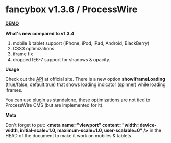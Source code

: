 fancybox v1.3.6 / ProcessWire
===========================================================================

<strong><a href="http://playground.com.hr/fancybox/">DEMO</a></strong>

<strong>What's new compared to v1.3.4</strong>

1. mobile &amp; tablet support (iPhone, iPod, iPad, Android, BlackBerry)
2. CSS3 optimizations
3. iframe fix
4. dropped IE6-7 support for shadows &amp; opacity.

<strong>Usage</strong>

Check out the <a href="http://fancybox.net/api">API</a> at official site. There is a new option <strong>showIframeLoading</strong> (true/false; default:true) that shows loading indicator (spinner) while loading iframes.

You can use plugin as standalone, these optimizations are not tied to ProcessWire CMS (but are implemented for it).

<strong>Meta</strong>

Don't forget to put: <strong>&lt;meta name="viewport" content="width=device-width, initial-scale=1.0, maximum-scale=1.0, user-scalable=0" /&gt;</strong> in the HEAD of the document to make it work on mobiles &amp; tablets.